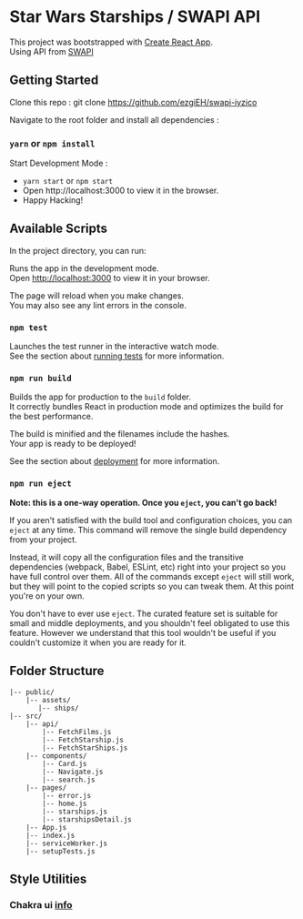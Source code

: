 # Star Wars Starships / SWAPI API

This project was bootstrapped with [Create React App](https://github.com/facebook/create-react-app).
<br>Using API from [SWAPI](https://swapi.dev/)

## Getting Started
Clone this repo : git clone https://github.com/ezgiEH/swapi-iyzico

Navigate to the root folder and install all dependencies :

### `yarn` or  `npm install`
Start Development Mode :

- `yarn start` or `npm start`
- Open http://localhost:3000 to view it in the browser.
- Happy Hacking! 

## Available Scripts

In the project directory, you can run:



Runs the app in the development mode.\
Open [http://localhost:3000](http://localhost:3000) to view it in your browser.

The page will reload when you make changes.\
You may also see any lint errors in the console.

### `npm test`

Launches the test runner in the interactive watch mode.\
See the section about [running tests](https://facebook.github.io/create-react-app/docs/running-tests) for more information.

### `npm run build`

Builds the app for production to the `build` folder.\
It correctly bundles React in production mode and optimizes the build for the best performance.

The build is minified and the filenames include the hashes.\
Your app is ready to be deployed!

See the section about [deployment](https://facebook.github.io/create-react-app/docs/deployment) for more information.

### `npm run eject`

**Note: this is a one-way operation. Once you `eject`, you can't go back!**

If you aren't satisfied with the build tool and configuration choices, you can `eject` at any time. This command will remove the single build dependency from your project.

Instead, it will copy all the configuration files and the transitive dependencies (webpack, Babel, ESLint, etc) right into your project so you have full control over them. All of the commands except `eject` will still work, but they will point to the copied scripts so you can tweak them. At this point you're on your own.

You don't have to ever use `eject`. The curated feature set is suitable for small and middle deployments, and you shouldn't feel obligated to use this feature. However we understand that this tool wouldn't be useful if you couldn't customize it when you are ready for it.

## Folder Structure

```
|-- public/
    |-- assets/
       |-- ships/
|-- src/
    |-- api/
        |-- FetchFilms.js
        |-- FetchStarship.js
        |-- FetchStarShips.js
    |-- components/
        |-- Card.js
        |-- Navigate.js
        |-- search.js
    |-- pages/
        |-- error.js
        |-- home.js
        |-- starships.js
        |-- starshipsDetail.js
    |-- App.js
    |-- index.js
    |-- serviceWorker.js
    |-- setupTests.js
```
## Style Utilities

### Chakra ui [info](https://chakra-ui.com/)
